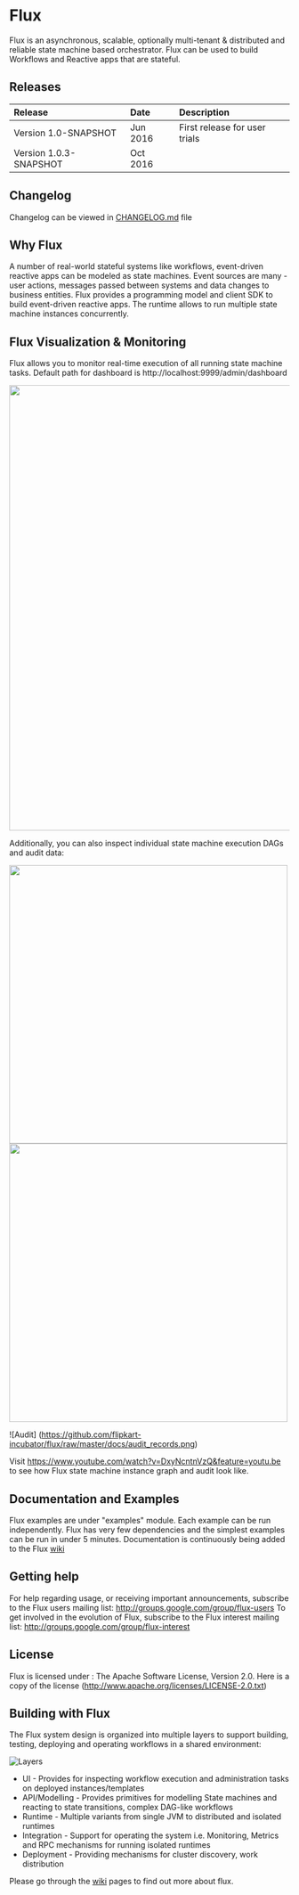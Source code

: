 # Flux
Flux is an asynchronous, scalable, optionally multi-tenant & distributed and reliable state machine based orchestrator. 
Flux can be used to build Workflows and Reactive apps that are stateful. 

## Releases
| Release | Date | Description |
|:------------|:----------------|:------------|
| Version 1.0-SNAPSHOT             | Jun 2016      |    First release for user trials
| Version 1.0.3-SNAPSHOT            | Oct 2016      |    

## Changelog
Changelog can be viewed in [CHANGELOG.md](https://github.com/flipkart-incubator/flux/blob/master/CHANGELOG.md) file

## Why Flux
A number of real-world stateful systems like workflows, event-driven reactive apps can be modeled as state machines. Event sources are many - 
user actions, messages passed between systems and data changes to business entities. Flux provides a programming model and 
client SDK to build event-driven reactive apps. The runtime allows to run multiple state machine instances concurrently.

## Flux Visualization & Monitoring
Flux allows you to monitor real-time execution of all running state machine tasks. Default path for dashboard is http://localhost:9999/admin/dashboard

<img src="https://github.com/flipkart-incubator/flux/raw/master/docs/flux-cluster.png" width="800">

Additionally, you can also inspect individual state machine execution DAGs and audit data:

<img src="https://github.com/flipkart-incubator/flux/raw/master/docs/Flux-serial-workflow.png" width="500">

<img src="https://github.com/flipkart-incubator/flux/blob/master/docs/Flux-fork-join.png" width="500">

![Audit] (https://github.com/flipkart-incubator/flux/raw/master/docs/audit_records.png)

Visit https://www.youtube.com/watch?v=DxyNcntnVzQ&feature=youtu.be to see how Flux state machine instance graph and audit look like.

## Documentation and Examples
Flux examples are under "examples" module. Each example can be run independently. Flux has very few dependencies and the simplest
examples can be run in under 5 minutes.
Documentation is continuously being added to the Flux [wiki](https://github.com/flipkart-incubator/flux/wiki)

## Getting help
For help regarding usage, or receiving important announcements, subscribe to the Flux users mailing list: http://groups.google.com/group/flux-users
To get involved in the evolution of Flux, subscribe to the Flux interest mailing list: http://groups.google.com/group/flux-interest

## License
Flux is licensed under : The Apache Software License, Version 2.0. Here is a copy of the license (http://www.apache.org/licenses/LICENSE-2.0.txt)

## Building with Flux
The Flux system design is organized into multiple layers to support building, testing, deploying and operating workflows in a shared environment:

![Layers](https://github.com/flipkart-incubator/flux/raw/master/docs/flux-high-level.png) 

* UI - Provides for inspecting workflow execution and administration tasks on deployed instances/templates
* API/Modelling - Provides primitives for modelling State machines and reacting to state transitions, complex DAG-like workflows
* Runtime - Multiple variants from single JVM to distributed and isolated runtimes
* Integration - Support for operating the system i.e. Monitoring, Metrics and RPC mechanisms for running isolated runtimes
* Deployment - Providing mechanisms for cluster discovery, work distribution

Please go through the [wiki](https://github.com/flipkart-incubator/flux/wiki) pages to find out more about flux.
